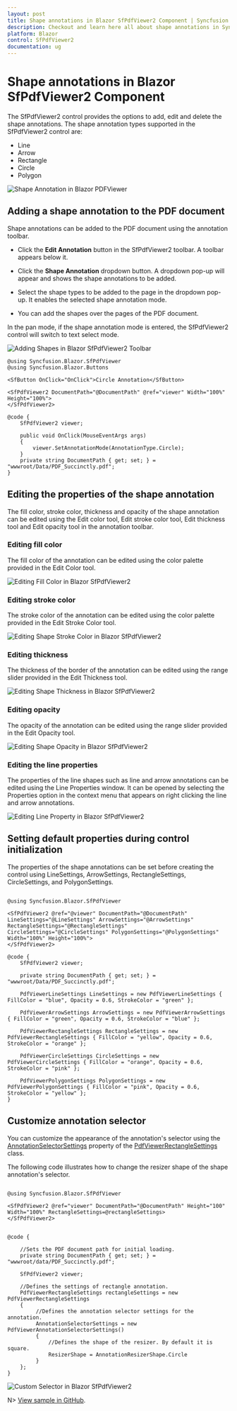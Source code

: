```yaml
---
layout: post
title: Shape annotations in Blazor SfPdfViewer2 Component | Syncfusion
description: Checkout and learn here all about shape annotations in Syncfusion Blazor SfPdfViewer2 component and more.
platform: Blazor
control: SfPdfViewer2
documentation: ug
---
```


# Shape annotations in Blazor SfPdfViewer2 Component

The SfPdfViewer2 control provides the options to add, edit and delete the shape annotations. The shape annotation types supported in the SfPdfViewer2 control are:

* Line
* Arrow
* Rectangle
* Circle
* Polygon

![Shape Annotation in Blazor PDFViewer](../../pdfviewer/images/blazor-pdfviewer-shape-annotation.png)

## Adding a shape annotation to the PDF document

Shape annotations can be added to the PDF document using the annotation toolbar.

* Click the **Edit Annotation** button in the SfPdfViewer2 toolbar. A toolbar appears below it.

* Click the **Shape Annotation** dropdown button. A dropdown pop-up will appear and shows the shape annotations to be added.

* Select the shape types to be added to the page in the dropdown pop-up. It enables the selected shape annotation mode.

* You can add the shapes over the pages of the PDF document.

In the pan mode, if the shape annotation mode is entered, the SfPdfViewer2 control will switch to text select mode.

![Adding Shapes in Blazor SfPdfViewer2 Toolbar](../../pdfviewer/images/blazor-pdfviewer-add-shape-in-toolbar.png)


```cshtml
@using Syncfusion.Blazor.SfPdfViewer
@using Syncfusion.Blazor.Buttons

<SfButton OnClick="OnClick">Circle Annotation</SfButton>

<SfPdfViewer2 DocumentPath="@DocumentPath" @ref="viewer" Width="100%" Height="100%">
</SfPdfViewer2>

@code {
    SfPdfViewer2 viewer;

    public void OnClick(MouseEventArgs args)
    {
        viewer.SetAnnotationMode(AnnotationType.Circle);
    }
    private string DocumentPath { get; set; } = "wwwroot/Data/PDF_Succinctly.pdf";
}
```

## Editing the properties of the shape annotation

The fill color, stroke color, thickness and opacity of the shape annotation can be edited using the Edit color tool, Edit stroke color tool, Edit thickness tool and Edit opacity tool in the annotation toolbar.

### Editing fill color

The fill color of the annotation can be edited using the color palette provided in the Edit Color tool.

![Editing Fill Color in Blazor SfPdfViewer2](../../pdfviewer/images/blazor-pdfviewer-edit-fill-color.png)

### Editing stroke color

The stroke color of the annotation can be edited using the color palette provided in the Edit Stroke Color tool.

![Editing Shape Stroke Color in Blazor SfPdfViewer2](../../pdfviewer/images/blazor-pdfviewer-edit-shape-stroke-color.png)

### Editing thickness

The thickness of the border of the annotation can be edited using the range slider provided in the Edit Thickness tool.

![Editing Shape Thickness in Blazor SfPdfViewer2](../../pdfviewer/images/blazor-pdfviewer-shape-thickness.png)

### Editing opacity

The opacity of the annotation can be edited using the range slider provided in the Edit Opacity tool.

![Editing Shape Opacity in Blazor SfPdfViewer2](../../pdfviewer/images/blazor-pdfviewer-shape-opacity.png)

### Editing the line properties

The properties of the line shapes such as line and arrow annotations can be edited using the Line Properties window. It can be opened by selecting the Properties option in the context menu that appears on right clicking the line and arrow annotations.


![Editing Line Property in Blazor SfPdfViewer2](../../pdfviewer/images/blazor-pdfviewer-edit-line-property.png)

## Setting default properties during control initialization

The properties of the shape annotations can be set before creating the control using LineSettings, ArrowSettings, RectangleSettings, CircleSettings, and PolygonSettings.

```cshtml

@using Syncfusion.Blazor.SfPdfViewer

<SfPdfViewer2 @ref="@viewer" DocumentPath="@DocumentPath" LineSettings="@LineSettings" ArrowSettings="@ArrowSettings" RectangleSettings="@RectangleSettings" CircleSettings="@CircleSettings" PolygonSettings="@PolygonSettings"  Width="100%" Height="100%">
</SfPdfViewer2>

@code {
    SfPdfViewer2 viewer;

    private string DocumentPath { get; set; } = "wwwroot/Data/PDF_Succinctly.pdf";

    PdfViewerLineSettings LineSettings = new PdfViewerLineSettings { FillColor = "blue", Opacity = 0.6, StrokeColor = "green" };

    PdfViewerArrowSettings ArrowSettings = new PdfViewerArrowSettings { FillColor = "green", Opacity = 0.6, StrokeColor = "blue" };

    PdfViewerRectangleSettings RectangleSettings = new PdfViewerRectangleSettings { FillColor = "yellow", Opacity = 0.6, StrokeColor = "orange" };

    PdfViewerCircleSettings CircleSettings = new PdfViewerCircleSettings { FillColor = "orange", Opacity = 0.6, StrokeColor = "pink" };

    PdfViewerPolygonSettings PolygonSettings = new PdfViewerPolygonSettings { FillColor = "pink", Opacity = 0.6, StrokeColor = "yellow" };
}
```

## Customize annotation selector

You can customize the appearance of the annotation's selector using the [AnnotationSelectorSettings](https://help.syncfusion.com/cr/blazor/Syncfusion.Blazor.PdfViewer.PdfViewerAnnotationSelectorSettings.html) property of the [PdfViewerRectangleSettings](https://help.syncfusion.com/cr/blazor/Syncfusion.Blazor.PdfViewer.PdfViewerRectangleSettings.html) class.

The following code illustrates how to change the resizer shape of the shape annotation's selector.

```cshtml

@using Syncfusion.Blazor.SfPdfViewer

<SfPdfViewer2 @ref="viewer" DocumentPath="@DocumentPath" Height="100" Width="100%" RectangleSettings=@rectangleSettings>
</SfPdfViewer2>


@code {

    //Sets the PDF document path for initial loading.
    private string DocumentPath { get; set; } = "wwwroot/data/PDF_Succinctly.pdf";

    SfPdfViewer2 viewer;

    //Defines the settings of rectangle annotation.
    PdfViewerRectangleSettings rectangleSettings = new PdfViewerRectangleSettings
    {
         //Defines the annotation selector settings for the annotation.
         AnnotationSelectorSettings = new PdfViewerAnnotationSelectorSettings()
         {
             //Defines the shape of the resizer. By default it is square.
             ResizerShape = AnnotationResizerShape.Circle
         }
    };
}

```

![Custom Selector in Blazor SfPdfViewer2](../../pdfviewer/images/CustomSelector.png)

N> [View sample in GitHub]().
